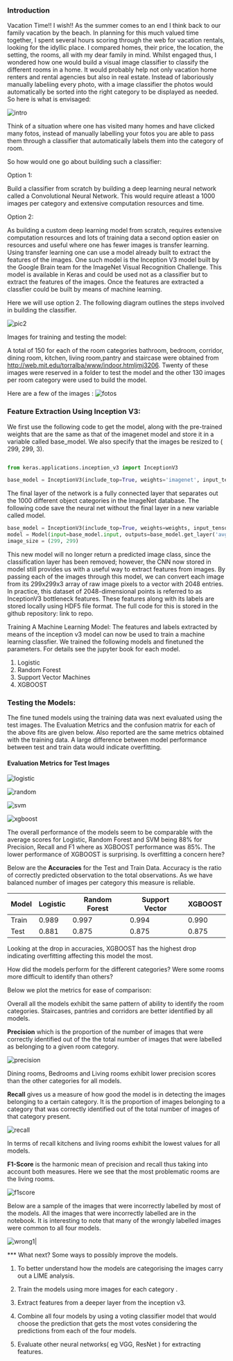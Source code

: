 
### Introduction

Vacation Time!! I wish!! As the summer comes to an end I think back to our family vacation by the beach. In planning for this much valued time together, I spent several hours scoring through the web for vacation rentals, looking for the idyllic place. I compared homes, their price, the location, the setting, the rooms, all with my dear family in mind. Whilst engaged thus, I wondered how one would build a visual image classifier to classify the different rooms in a home. It would probably help not only vacation home renters and rental agencies but also in real estate. Instead of laboriously manually labeliing every photo, with a image classifier the photos would automatically be sorted into the right category to be displayed as needed. So here is what is envisaged:
 
![intro](class_intro.png)

Think of a  situation where one has visited many homes and have clicked many fotos, instead of manually labelling your fotos you are able to pass them through a classifier that automatically labels them into the category of room. 

So how would one go about building such a classifier:

Option 1: 

Build a classifier from scratch by building a deep learning neural network called a Convolutional Neural Network. This would require atleast a 1000 images per category and extensive computation resources and time. 

Option 2: 

As building a custom deep learning model from scratch, requires extensive computation resources and lots of training data a second option easier on resources and useful where one has fewer images is transfer learning. Using transfer learning one can use a model already built to extract the features of the images. One such model is the Inception V3 model built by the Google Brain team for the ImageNet Visual Recognition Challenge. This model is available in Keras and could be used  not as a classifier but to extract the features of the images. Once the features are extracted a classfier could be built by means of machine learning. 

Here we will use option 2. The following diagram outlines the steps involved in building the classifier. 

![pic2](flowchart.png)


Images for training and testing the model:

A total of 150 for each of the room categories bathroom, bedroom, corridor, dining room, kitchen, living room,pantry and staircase were obtained from http://web.mit.edu/torralba/www/indoor.htmljmj3206. 
Twenty of these images were reserved in a folder to test the model and the other 130 images per room category were used to build the model. 

Here are a few of the images :
![fotos](fotos.png)


### Feature Extraction Using Inception V3:

We first use the following code to get the model, along with the pre-trained weights that are the same as that of the imagenet model and store it in a variable called base_model. We also specify that the images be resized to ( 299, 299, 3).

```python

from keras.applications.inception_v3 import InceptionV3

base_model = InceptionV3(include_top=True, weights='imagenet', input_tensor=Input(shape=(299,299,3)))

```
The final layer of the network is a fully connected layer that separates out the 1000 different object categories in the ImageNet database. The following code save the neural net without the final layer in a new variable called model.

```python
base_model = InceptionV3(include_top=True, weights=weights, input_tensor=Input(shape=(299,299,3)))
model = Model(input=base_model.input, outputs=base_model.get_layer('avg_pool').output)
image_size = (299, 299)

```
This new model will no longer return a predicted image class, since the classification layer has been removed; however, the CNN now stored in model still provides us with a useful way to extract features from images. By passing each of the images through this model, we can convert each image from its 299x299x3 array of raw image pixels to a vector with 2048 entries. In practice, this dataset of 2048-dimensional points is referred to as InceptionV3 bottleneck features. These features along with its labels are stored locally using HDF5 file format. The full code for this is stored in the github repository: link to repo.

Training A Machine Learning Model: The features and labels extracted by means of the inception v3 model can now be used to train a machine learning classfier. We trained the following models and finetuned the parameters. For details see the jupyter book for each model.

1. Logistic
2. Random Forest
3. Support Vector Machines
4. XGBOOST


### Testing the Models:
The fine tuned models using the training data was next evaluated using the test images. The Evaluation Metrics and the confusion matrix for each of the above fits are given below. Also reported are the same metrics obtained with the training data. A large difference between model performance between test and train data would indicate overfitting.

#### Evaluation Metrics for Test Images



![logistic](logistic.png)

![random](randomforest.png)

![svm](SupportVector.png)

![xgboost](xgboost_1.png)


The overall performance of the models seem to be comparable with the average scores for Logistic, Random Forest and SVM being 88% for Precision, Recall and F1 where as XGBOOST performance was 85%. The lower performance of XGBOOST is surprising. Is overfitting a concern here?

Below are the **Accuracies** for the Test and Train Data. Accuracy is the ratio of correctly predicted observation to the total observations. As we have balanced number of images per category this measure is reliable.

Model| Logistic|Random Forest| Support Vector| XGBOOST|
-----|---------|-------------|---------------|----------|
Train| 0.989|0.997|0.994|0.990|
Test| 0.881|0.875|0.875| 0.875|

Looking at the drop in accuracies, XGBOOST has the highest drop indicating overfitting affecting this model the most.

How did the models perform for the different categories? Were some rooms more difficult to identify than others?

Below we plot the metrics for ease of comparison:

Overall all the models exhibit the same pattern of ability to identify the room categories. Staircases, pantries and corridors are better identified by all models.

**Precision** which is the proportion of the number of images that were correctly identified out of the  the total number of images that were labelled as belonging to a given room category.

![precision](precision_test.png)


Dining rooms, Bedrooms and Living rooms exhibit lower precision scores than the other categories for all models. 


**Recall** gives us a measure of how good the model is in detecting the images belonging to a certain category. It is the proportion of images belonging to a category that was correctly identified out of the total number of images of that category present.

![recall](recall_test.png)

In terms of recall kitchens and living rooms exhibit the lowest values for all models.

**F1-Score** is the harmonic mean of precision and recall thus taking into account both measures. Here we see that the most problematic rooms are the living rooms.

![f1score](f1_test.png)


Below are a sample of the images that were incorrectly labelled by most of the models. All the images that were incorrectly labelled are in the notebook. It is interesting to note that many of the wrongly labelled images were common to all four models.



![wrong1](wrong_pics.png)| 


*** What next? Some ways to possibly improve the models.

1. To better understand how the models are categorising the images carry out a LIME analysis. 

2. Train the models using more images for each category .

3. Extract features from a  deeper layer from the inception v3.

4. Combine all four models by using a voting classifier model that would choose the prediction that gets the most votes considering the predictions from each of the four models.

5. Evaluate other  neural networks( eg VGG, ResNet ) for extracting features.





















